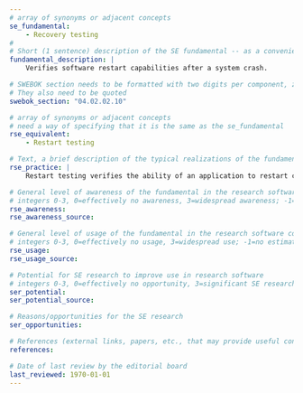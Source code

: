 ```yaml
---
# array of synonyms or adjacent concepts
se_fundamental:
    - Recovery testing
#
# Short (1 sentence) description of the SE fundamental -- as a convenience
fundamental_description: |
    Verifies software restart capabilities after a system crash. 

# SWEBOK section needs to be formatted with two digits per component, zero-filled so that they sort lexically as strings
# They also need to be quoted
swebok_section: "04.02.02.10"

# array of synonyms or adjacent concepts
# need a way of specifying that it is the same as the se_fundamental
rse_equivalent:
    - Restart testing

# Text, a brief description of the typical realizations of the fundamental, in RSE practice
rse_practice: |
    Restart testing verifies the ability of an application to restart correctly, using stored state, as required

# General level of awareness of the fundamental in the research software community
# integers 0-3, 0=effectively no awareness, 3=widespread awareness; -1=no estimate
rse_awareness:
rse_awareness_source: 

# General level of usage of the fundamental in the research software community
# integers 0-3, 0=effectively no usage, 3=widespread use; -1=no estimate
rse_usage: 
rse_usage_source: 

# Potential for SE research to improve use in research software
# integers 0-3, 0=effectively no opportunity, 3=significant SE research beneficial; -1=no estimate
ser_potential: 
ser_potential_source: 

# Reasons/opportunities for the SE research
ser_opportunities: 

# References (external links, papers, etc., that may provide useful connections)
references:

# Date of last review by the editorial board
last_reviewed: 1970-01-01
---
```


